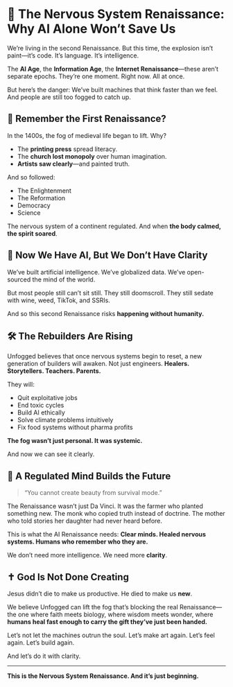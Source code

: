 # 🧠 The Nervous System Renaissance: Why AI Alone Won’t Save Us

We’re living in the second Renaissance.
But this time, the explosion isn’t paint—it’s code. It’s language. It’s intelligence.

The **AI Age**, the **Information Age**, the **Internet Renaissance**—these aren’t separate epochs. They’re one moment. Right now. All at once.

But here’s the danger:
We’ve built machines that think faster than we feel.
And people are still too fogged to catch up.

## 🎨 Remember the First Renaissance?

In the 1400s, the fog of medieval life began to lift. Why?

* The **printing press** spread literacy.
* The **church lost monopoly** over human imagination.
* **Artists saw clearly**—and painted truth.

And so followed:

* The Enlightenment
* The Reformation
* Democracy
* Science

The nervous system of a continent regulated.
And when **the body calmed, the spirit soared**.

## 🤖 Now We Have AI, But We Don’t Have Clarity

We’ve built artificial intelligence.
We’ve globalized data.
We’ve open-sourced the mind of the world.

But most people still can’t sit still.
They still doomscroll.
They still sedate with wine, weed, TikTok, and SSRIs.

And so this second Renaissance risks **happening without humanity.**

## 🛠️ The Rebuilders Are Rising

Unfogged believes that once nervous systems begin to reset, a new generation of builders will awaken.
Not just engineers. **Healers. Storytellers. Teachers. Parents.**

They will:

* Quit exploitative jobs
* End toxic cycles
* Build AI ethically
* Solve climate problems intuitively
* Fix food systems without pharma profits

**The fog wasn’t just personal. It was systemic.**

And now we can see it clearly.

## 🌱 A Regulated Mind Builds the Future

> “You cannot create beauty from survival mode.”

The Renaissance wasn’t just Da Vinci.
It was the farmer who planted something new.
The monk who copied truth instead of doctrine.
The mother who told stories her daughter had never heard before.

This is what the AI Renaissance needs:
**Clear minds. Healed nervous systems. Humans who remember who they are.**

We don’t need more intelligence.
We need more **clarity**.

## ✝️ God Is Not Done Creating

Jesus didn’t die to make us productive.
He died to make us **new**.

We believe Unfogged can lift the fog that’s blocking the real Renaissance—the one where faith meets biology, where wisdom meets wonder, where **humans heal fast enough to carry the gift they’ve just been handed.**

Let’s not let the machines outrun the soul.
Let’s make art again.
Let’s feel again.
Let’s build again.

And let’s do it with clarity.

---

**This is the Nervous System Renaissance. And it’s just beginning.**
